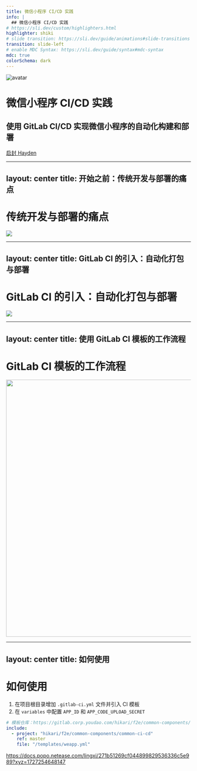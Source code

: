 ```yaml
---
title: 微信小程序 CI/CD 实践
info: |
  ## 微信小程序 CI/CD 实践
# https://sli.dev/custom/highlighters.html
highlighter: shiki
# slide transition: https://sli.dev/guide/animations#slide-transitions
transition: slide-left
# enable MDC Syntax: https://sli.dev/guide/syntax#mdc-syntax
mdc: true
colorSchema: dark
---
```


<img class="size-10 rounded-full absolute top-10 border" src="https://pocket.haydenhayden.com/blog/202403241700326.jpg" alt="avatar" />

# 微信小程序 CI/CD 实践 <DeviconGitlab />  <MingcuteWechatMiniprogramFill class="text-green-500 size-21 -mb-1.5" />

<h2 class="text-zinc">使用 GitLab CI/CD 实现微信小程序的自动化构建和部署</h2>

<a href="https://github.com/haydenull" target="_blank" alt="GitHub Haydenull" title="Open in GitHub" class="pt-12 text-base text-zinc-400 absolute bottom-14 !border-none !hover:text-white"><carbon-logo-github /> 启封 Hayden</a>

---
layout: center
title: 开始之前：传统开发与部署的痛点
---

# 传统开发与部署的痛点

<img src="/drawback.png" />

<!-- - **繁琐的流程**：一个 IDE 修改代码并打包，一个 IDE 上传
- **容易出错**： 一切依赖人工，容易出现上传版本错误，或者无法找到上传的版本对应的代码
- **操作成本高**：体验版小程序无法满足多测试环境需求，需要频繁手动修改代码再手动部署
- **协作不便**：多人开发时，只有一个人可以上传 -->

---
layout: center
title: GitLab CI 的引入：自动化打包与部署
---

# GitLab CI 的引入：自动化打包与部署

<img src="/advantage.png" />

<!-- - **自动化流程**：代码推送到 GitLab 后，CI 自动完成打包并上传
- **减少错误**：预设流程减少了人工干预，降低人为失误的几率，版本携带 commit 信息
- **节省时间**：开发人员可以专注于开发，减少繁杂的部署时间
- **团队协作更流畅**：多人协作时，每个人都可以部署 -->

---
layout: center
title: 使用 GitLab CI 模板的工作流程
---

# GitLab CI 模板的工作流程

<img width="700" src="/ci-flow.png" />

<!-- 1. **代码推送**：开发者将代码推送至 GitLab 仓库
2. **CI 启动**：GitLab CI 自动开始打包微信小程序代码
3. **打包过程**：安装依赖并打包代码
4. **自动部署**：下载 upload js 并上传产物到微信后台 -->

---
layout: center
title: 如何使用
---

# 如何使用

1. 在项目根目录增加 `.gitlab-ci.yml` 文件并引入 CI 模板
2. 在 `variables` 中配置 `APP_ID` 和 `APP_CODE_UPLOAD_SECRET`

```yaml
# 模板仓库：https://gitlab.corp.youdao.com/hikari/f2e/common-components/common-ci-cd
include:
  - project: "hikari/f2e/common-components/common-ci-cd"
    ref: master
    file: "/templates/weapp.yml"
```

https://docs.popo.netease.com/lingxi/271b51269cf044899829536336c5e989?xyz=1727254648147